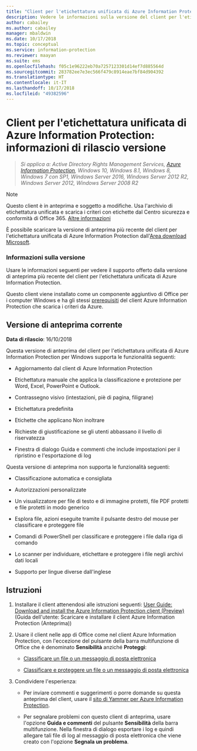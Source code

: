 ```yaml
---
title: "Client per l'etichettatura unificata di Azure Information Protection: informazioni di rilascio versione"
description: Vedere le informazioni sulla versione del client per l'etichettatura unificata di Azure Information Protection per Windows.
author: cabailey
ms.author: cabailey
manager: mbaldwin
ms.date: 10/17/2018
ms.topic: conceptual
ms.service: information-protection
ms.reviewer: maayan
ms.suite: ems
ms.openlocfilehash: f05c1e96222eb70a7257123301d14ef7d885564d
ms.sourcegitcommit: 283782ee7e3ec566f479c8914eae7bf84d904392
ms.translationtype: HT
ms.contentlocale: it-IT
ms.lasthandoff: 10/17/2018
ms.locfileid: "49382596"
---
```

# <a name="azure-information-protection-unified-labeling-client-version-release-information"></a>Client per l'etichettatura unificata di Azure Information Protection: informazioni di rilascio versione

>*Si applica a: Active Directory Rights Management Services, [Azure Information Protection](https://azure.microsoft.com/pricing/details/information-protection), Windows 10, Windows 8.1, Windows 8, Windows 7 con SP1, Windows Server 2016, Windows Server 2012 R2, Windows Server 2012, Windows Server 2008 R2*

> [!NOTE]
> Questo client è in anteprima e soggetto a modifiche. Usa l'archivio di etichettatura unificata e scarica i criteri con etichette dal Centro sicurezza e conformità di Office 365. [Altre informazioni](/Office365/SecurityCompliance/sensitivity-labels)

È possibile scaricare la versione di anteprima più recente del client per l'etichettatura unificata di Azure Information Protection dall'[Area download Microsoft](https://www.microsoft.com/en-us/download/details.aspx?id=57440).

### <a name="release-information"></a>Informazioni sulla versione

Usare le informazioni seguenti per vedere il supporto offerto dalla versione di anteprima più recente del client per l'etichettatura unificata di Azure Information Protection. 

Questo client viene installato come un componente aggiuntivo di Office per i computer Windows e ha gli stessi [prerequisiti](../requirements.md) del client Azure Information Protection che scarica i criteri da Azure.

## <a name="current-preview-version"></a>Versione di anteprima corrente

**Data di rilascio**: 16/10/2018

Questa versione di anteprima del client per l'etichettatura unificata di Azure Information Protection per Windows supporta le funzionalità seguenti: 

- Aggiornamento dal client di Azure Information Protection

- Etichettatura manuale che applica la classificazione e protezione per Word, Excel, PowerPoint e Outlook.

- Contrassegno visivo (intestazioni, piè di pagina, filigrane)

- Etichettatura predefinita 

- Etichette che applicano Non inoltrare

- Richieste di giustificazione se gli utenti abbassano il livello di riservatezza

- Finestra di dialogo Guida e commenti che include impostazioni per il ripristino e l'esportazione di log

Questa versione di anteprima non supporta le funzionalità seguenti:

- Classificazione automatica e consigliata

- Autorizzazioni personalizzate

- Un visualizzatore per file di testo e di immagine protetti, file PDF protetti e file protetti in modo generico

- Esplora file, azioni eseguite tramite il pulsante destro del mouse per classificare e proteggere file

- Comandi di PowerShell per classificare e proteggere i file dalla riga di comando

- Lo scanner per individuare, etichettare e proteggere i file negli archivi dati locali

- Supporto per lingue diverse dall'inglese

## <a name="instructions"></a>Istruzioni

1. Installare il client attenendosi alle istruzioni seguenti: [User Guide: Download and install the Azure Information Protection client (Preview)](install-unifiedlabelingclient-app.md) (Guida dell'utente: Scaricare e installare il client Azure Information Protection (Anteprima)) 

2. Usare il client nelle app di Office come nel client Azure Information Protection, con l'eccezione del pulsante della barra multifunzione di Office che è denominato **Sensibilità** anziché **Proteggi**:
    
    - [Classificare un file o un messaggio di posta elettronica](client-classify.md) 
    
    - [Classificare e proteggere un file o un messaggio di posta elettronica](client-classify-protect.md)

3. Condividere l'esperienza: 
    
    - Per inviare commenti e suggerimenti o porre domande su questa anteprima del client, usare il [sito di Yammer per Azure Information Protection](https://www.yammer.com/AskIPTeam).
    
    - Per segnalare problemi con questo client di anteprima, usare l'opzione **Guida e commenti** del pulsante **Sensibilità** della barra multifunzione. Nella finestra di dialogo esportare i log e quindi allegare tali file di log al messaggio di posta elettronica che viene creato con l'opzione **Segnala un problema**. 

